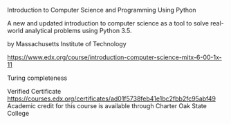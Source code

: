 Introduction to Computer Science and Programming Using Python

A new and updated introduction to computer science as a tool to solve real-world analytical problems using Python 3.5.

by Massachusetts Institute of Technology

https://www.edx.org/course/introduction-computer-science-mitx-6-00-1x-11

Turing completeness

Verified Certificate 
https://courses.edx.org/certificates/ad01f5738feb41e1bc2fbb2fc95abf49
Academic credit for this course is available through Charter Oak State College
